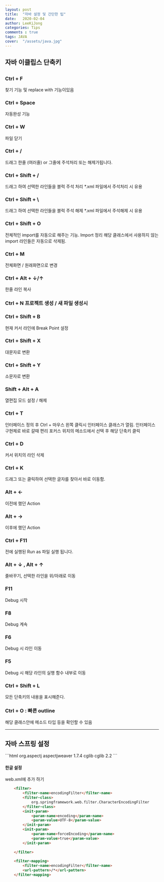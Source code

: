 ```yaml
---
layout: post
title:  "자바 설정 및 간단한 팁"
date:   2020-02-04
author: LeeKiJong
categories: Tips
comments : true
tags: JAVA 
cover:  "/assets/java.jpg"
---
```


<h2>자바 이클립스 단축키<h2>
<h3>Ctrl + F</h3>
찾기 기능 및 replace with 기능이있음<br>
<h3>Ctrl + Space</h3>
자동완성 기능<br>
<h3>Ctrl + W</h3>
파일 닫기<br>
<h3>Ctrl + /</h3>
드래그 한줄 (여러줄) or 그줄에 주석처리 또는 해제가됩니다.<br>
<h3>Ctrl + Shift + /</h3>
드래그 하여 선택한 라인들을 블럭 주석 처리  
*.xml 파일에서 주석처리 시 유용<br>
<h3>Ctrl + Shift + \</h3>
드래그 하여 선택한 라인들을 블럭 주석 해제  
*.xml 파일에서 주석해제 시 유용<br>
<h3>Ctrl + Shift + O</h3>
전체적인 import를 자동으로 해주는 기능. Import 정리  
해당 클래스에서 사용하지 않는 import 라인들은 자동으로 삭제됨.<br>
<h3>Ctrl + M</h3>
전체화면 / 원래화면으로 변경<br>
<h3>Ctrl + Alt + ↓/↑</h3>
한줄 라인 복사<br>
<h3>Ctrl + N
프로젝트 생성 / 새 파일 생성시<br>
<h3>Ctrl + Shift + B</h3>
현재 커서 라인에 Break Point 설정<br>
<h3>Ctrl + Shift + X</h3>
대문자로 변환<br>
<h3>Ctrl + Shift + Y</h3>
소문자로 변환<br>
<h3>Shift + Alt + A</h3>
열편집 모드 설정 / 해제<br>
<h3>Ctrl + T</h3>
인터페이스 정의 후 Ctrl + 마우스 왼쪽 클릭시 인터페이스 클래스가
열림. 인터페이스 구현체로 바로 갈때 편리
포커스 위치의 메소드에서 선택 후 해당 단축키 클릭<br>
<h3>Ctrl + D</h3>
커서 위치의 라인 삭제<br>
<h3>Ctrl + K</h3>
드래그 또는 클릭하여 선택한 글자를 찾아서 바로 이동함.<br>
<h3>Alt + ←</h3>
이전에 했던 Action<br>
<h3>Alt + →</h3>
이후에 했던 Action<br>
<h3>Ctrl + F11</h3>
전에 실행된 Run as 파일 실행 됩니다.<br>
<h3>Alt + ↓ , Alt + ↑</h3>
줄바꾸기, 선택한 라인을 위/아래로 이동<br>
<h3>F11</h3>
Debug 시작<br>
<h3>F8</h3>
Debug 계속<br>
<h3>F6</h3>
Debug 시 라인 이동<br>
<h3>F5</h3>
Debug 시 해당 라인의 실행 함수 내부로 이동<br>
<h3>Ctrl + Shift + L</h3>
모든 단축키의 내용을 표시해준다.<br>
<h3>Ctrl + O : 빠른 outline</h3>
해당 클래스안에 메소드 타입 등을 확인할 수 있음<br>
<hr>


<h2>자바 스프링 설정</h2>
```html
<dependency>
    		<groupId>org.aspectj</groupId>
    		<artifactId>aspectjweaver</artifactId>
    		<version>1.7.4</version>
</dependency>
<dependency>
   			<groupId>cglib</groupId>
  			 <artifactId>cglib</artifactId>
   			<version>2.2</version>
</dependency>
```  
<h4>한글 설정</h4>
web.xml에 추가 하기  

```html
	<filter>
		<filter-name>encodingFilter</filter-name>
		<filter-class>
			org.springframework.web.filter.CharacterEncodingFilter
		</filter-class>
		<init-param>
			<param-name>encoding</param-name>
			<param-value>UTF-8</param-value>
		</init-param>
		<init-param>
			<param-name>forceEncoding</param-name>
			<param-value>true</param-value>
		</init-param>
	
	</filter>
	
	<filter-mapping>
		<filter-name>encodingFilter</filter-name>
		<url-pattern>/*</url-pattern>
	</filter-mapping>
```
